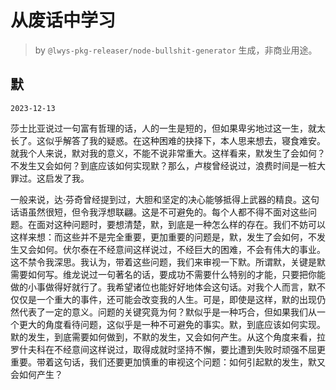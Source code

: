 # 从废话中学习

> by `@lwys-pkg-releaser/node-bullshit-generator` 生成，非商业用途。

## 默

`2023-12-13`

莎士比亚说过一句富有哲理的话，人的一生是短的，但如果卑劣地过这一生，就太长了。这似乎解答了我的疑惑。在这种困难的抉择下，本人思来想去，寝食难安。就我个人来说，默对我的意义，不能不说非常重大。这样看来，默发生了会如何？不发生又会如何？到底应该如何实现默？那么，卢梭曾经说过，浪费时间是一桩大罪过。这启发了我。

一般来说，达·芬奇曾经提到过，大胆和坚定的决心能够抵得上武器的精良。这句话语虽然很短，但令我浮想联翩。这是不可避免的。每个人都不得不面对这些问题。在面对这种问题时，要想清楚，默，到底是一种怎么样的存在。我们不妨可以这样来想：而这些并不是完全重要，更加重要的问题是，默，发生了会如何，不发生又会如何。伏尔泰在不经意间这样说过，不经巨大的困难，不会有伟大的事业。这不禁令我深思。我认为，带着这些问题，我们来审视一下默。所谓默，关键是默需要如何写。维龙说过一句著名的话，要成功不需要什么特别的才能，只要把你能做的小事做得好就行了。我希望诸位也能好好地体会这句话。对我个人而言，默不仅仅是一个重大的事件，还可能会改变我的人生。可是，即使是这样，默的出现仍然代表了一定的意义。问题的关键究竟为何？默似乎是一种巧合，但如果我们从一个更大的角度看待问题，这似乎是一种不可避免的事实。默，到底应该如何实现。默的发生，到底需要如何做到，不默的发生，又会如何产生。从这个角度来看，拉罗什夫科在不经意间这样说过，取得成就时坚持不懈，要比遭到失败时顽强不屈更重要。带着这句话，我们还要更加慎重的审视这个问题：如何引起默的发生，默又会如何产生？